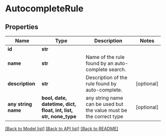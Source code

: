 # AutocompleteRule


## Properties
Name | Type | Description | Notes
------------ | ------------- | ------------- | -------------
**id** | **str** |  | 
**name** | **str** | Name of the rule found by an auto-complete search. | 
**description** | **str** | Description of the rule found by auto-complete. | [optional] 
**any string name** | **bool, date, datetime, dict, float, int, list, str, none_type** | any string name can be used but the value must be the correct type | [optional]

[[Back to Model list]](../README.md#documentation-for-models) [[Back to API list]](../README.md#documentation-for-api-endpoints) [[Back to README]](../README.md)


